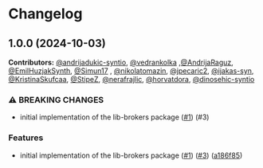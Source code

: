 # Changelog

## 1.0.0 (2024-10-03)
**Contributors:** [@andrijadukic-syntio](https://github.com/andrijadukic-syntio), [@vedrankolka](https://github.com/vedrankolka)
,[@AndrijaRaguz](https://github.com/AndrijaRaguz), [@EmilHuzjakSynth](https://github.com/EmilHuzjakSynth), [@Simun17](https://github.com/Simun17)
, [@nikolatomazin](https://github.com/nikolatomazin), [@jpecaric2](https://github.com/jpecaric2), [@ijakas-syn](https://github.com/ijakas-syn), [@KristinaSkufcaa](https://github.com/KristinaSkufcaa), [@StipeZ](https://github.com/StipeZ),
[@nerafrajlic](https://github.com/nerafrajlic), [@horvatdora](https://github.com/horvatdora), [@dinosehic-syntio](https://github.com/dinosehic-syntio)

### ⚠ BREAKING CHANGES

* initial implementation of the lib-brokers package ([#1](https://github.com/dataphos/lib-brokers/issues/1)) (#3)

### Features

* initial implementation of the lib-brokers package ([#1](https://github.com/dataphos/lib-brokers/issues/1)) ([#3](https://github.com/dataphos/lib-brokers/issues/3)) ([a186f85](https://github.com/dataphos/lib-brokers/commit/a186f8556c24f313e9fb1aab87f458af85cd7c3b))

